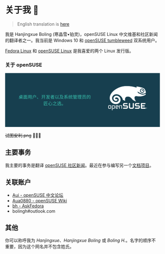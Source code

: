 # 关于我 👋

>English translation is [here](./README-EN.md)

我是 Hanjingxue Boling (寒晶雪•铂灵)，openSUSE Linux 中文维基和社区新闻的翻译者之一。我当前是 Windows 10 和 [openSUSE tumbleweed](https://www.opensuse.org/#Tumbleweed) 双系统用户。

[Fedora Linux](https://getfedora.org/) 和 [openSUSE Linux](https://www.opensuse.org/) 是我喜爱的两个 Linux 发行版。

### 关于 openSUSE

![tw](./images/Banner-makers-choice-Small-zh.png)

<del>试图安利.png</del> 🤣🤣🤣

## 主要事务

我主要的事务是翻译 [openSUSE 社区新闻](https://suse.org.cn/)。最近在参与编写另一个[文档项目](https://github.com/linuxhitchhiker/THGLG)。

## 关联账户

- [Aui - openSUSE 中文论坛](https://forum.suse.org.cn/u/aui/summary)
- [Aua0880 - openSUSE Wiki](https://zh.opensuse.org/User:Aua0880)
- [bh - AskFedora](https://ask.fedoraproject.org/u/bh)
- bolingh#outlook.com

## 其他

你可以称呼我为 *Hanjingxue*、*Hanjingxue Boling* 或 *Boling H.*。名字的顺序不重要，因为这个网名并不包含姓氏。